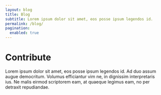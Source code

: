 ```yaml
---
layout: blog
title: Blog
subtitle: Lorem ipsum dolor sit amet, eos posse ipsum legendos id.
permalink: /blog/
pagination: 
  enabled: true
---
```


# Contribute

Lorem ipsum dolor sit amet, eos posse ipsum legendos id. Ad duo assum augue democritum. Volumus efficiantur vim ne, in dignissim interpretaris ius. Ne malis eirmod scriptorem eam, at quaeque legimus eam, no per detraxit repudiandae.